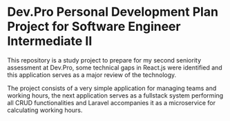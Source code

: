 # Dev.Pro Personal Development Plan Project for Software Engineer Intermediate II 

This repository is a study project to prepare for my second seniority assessment at Dev.Pro, some technical gaps in React.js were identified and this application serves as a major review of the technology.

The project consists of a very simple application for managing teams and working hours, the next application serves as a fullstack system performing all CRUD functionalities and Laravel accompanies it as a microservice for calculating working hours.
